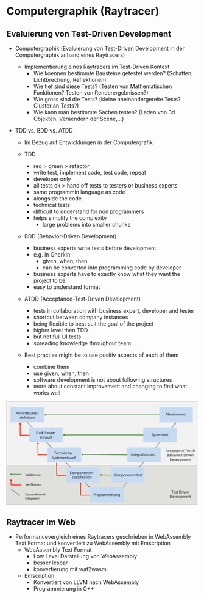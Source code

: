 # Computergraphik (Raytracer)

## Evaluierung von Test-Driven Development

* Computergraphik (Evaluierung von Test-Driven Development in der Computergraphik anhand eines Raytracers)
	* Implementierung eines Raytracers im Test-Driven Kontext
		* Wie koennen bestimmte Bausteine getestet werden? (Schatten, Lichtbrechung, Reflektionen)
		* Wie tief sind diese Tests? (Testen von Mathematischen Funktionen? Testen von Renderergebnissen?)
		* Wie gross sind die Tests? (kleine aneinandergereite Tests? Cluster an Tests?)
		* Wie kann man bestimmte Sachen testen? (Laden von 3d Objekten, Veraendern der Scene,...)


* TDD vs. BDD vs. ATDD
	* Im Bezug auf Entwicklungen in der Computergrafik

	* TDD
		* red > green > refactor
		* write test, implement code, test code, repeat
		* developer only 
		* all tests ok > hand off tests to testers or business experts
		* same programmin language as code
		* alongside the code 
		* technical tests
		* difficult to understand for non programmers
		* helps simplify the complexity
			* large problems into smaller chunks

	* BDD (Behavior-Driven Development)
		* business experts write tests before development
		* e.g. in Gherkin
			* given, when, then 
			* can be converted into programming code by developer
		* business experts have to exactly know what they want the project to be 
		* easy to understand format 
	
	* ATDD (Acceptance-Test-Driven Development)
		* tests in collaboration with business expert, developer and tester
		* shortcut between company instances
		* being flexible to best suit the goal of the project 
		* higher level then TDD
		* but not full UI tests
		* spreading knowledge throughout team

	* Best practise might be to use positiv aspects of each of them
		* combine them
		* use given, when, then
		* software development is not about following structures
		* more about constant improvement and changing to find what works well

![](media/tdd.png)
		
## Raytracer im Web

* Performancevergleich eines Raytracers geschrieben in WebAssembly Text Format und konvertiert zu WebAssembly mit Emscription
	* WebAssembly Text Format
		* Low Level Darstellung von WebAssembly
		* besser lesbar
		* konvertierung mit wat2wasm
	* Emscription
		* Konvertiert von LLVM nach WebAssembly
		* Programmierung in C++

